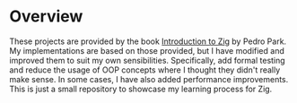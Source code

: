 # Overview
These projects are provided by the book [Introduction to Zig](https://pedropark99.github.io/zig-book/) by Pedro Park. My implementations are based on those provided, but I have modified and improved them to suit my own sensibilities. Specifically, add formal testing and reduce the usage of OOP concepts where I thought they didn't really make sense. In some cases, I have also added performance improvements. This is just a small repository to showcase my learning process for Zig. 